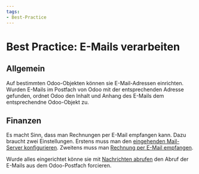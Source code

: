 ```yaml
---
tags:
- Best-Practice
---
```

# Best Practice: E-Mails verarbeiten

## Allgemein

Auf bestimmten Odoo-Objekten können sie E-Mail-Adressen einrichten. Wurden E-Mails im Postfach von Odoo mit der entsprechenden Adresse gefunden, ordnet Odoo den Inhalt und Anhang des E-Mails dem entsprechendne Odoo-Objekt zu.

## Finanzen

Es macht Sinn, dass man Rechnungen per E-Mail empfangen kann. Dazu braucht zwei Einstellungen. Erstens muss man den [eingehenden Mail-Server konfigurieren](Diskussion%20E-Mail.md#Eingehender%20Mail-Server%20konfigurieren). Zweitens muss man [Rechnung per E-Mail empfangen](Finanzen.md#Rechnung%20per%20E-Mail%20empfangen).

Wurde alles eingerichtet könne sie mit [Nachrichten abrufen](Diskussion.md#Nachrichten%20abrufen) den Abruf der E-Mails aus dem Odoo-Postfach forcieren.

